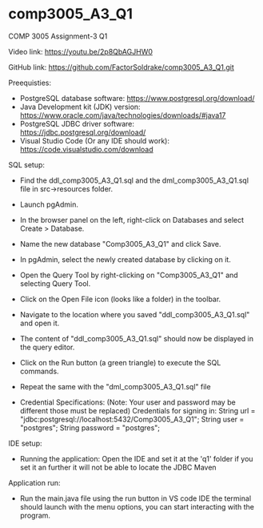 # comp3005_A3_Q1

COMP 3005 Assignment-3 Q1

Video link: https://youtu.be/2p8QbAGJHW0

GitHub link: https://github.com/FactorSoldrake/comp3005_A3_Q1.git

Preequisties:

- PostgreSQL database software: https://www.postgresql.org/download/
- Java Development kit (JDK) version: https://www.oracle.com/java/technologies/downloads/#java17
- PostgreSQL JDBC driver software: https://jdbc.postgresql.org/download/
- Visual Studio Code (Or any IDE should work): https://code.visualstudio.com/download

SQL setup:
- Find the ddl_comp3005_A3_Q1.sql and the dml_comp3005_A3_Q1.sql file in src->resources folder.
- Launch pgAdmin.
- In the browser panel on the left, right-click on Databases and select Create > Database.
- Name the new database "Comp3005_A3_Q1" and click Save.
- In pgAdmin, select the newly created database by clicking on it.
- Open the Query Tool by right-clicking on "Comp3005_A3_Q1" and selecting Query Tool.
- Click on the Open File icon (looks like a folder) in the toolbar.
- Navigate to the location where you saved "ddl_comp3005_A3_Q1.sql" and open it.
- The content of "ddl_comp3005_A3_Q1.sql" should now be displayed in the query editor.
- Click on the Run button (a green triangle) to execute the SQL commands.
- Repeat the same with the "dml_comp3005_A3_Q1.sql" file

- Credential Specifications: (Note: Your user and password may be 
				different those must be replaced)
  Credentials for signing in:
        String url = "jdbc:postgresql://localhost:5432/Comp3005_A3_Q1";
        String user = "postgres";
        String password = "postgres";

IDE setup:
- Running the application: Open the IDE and set it at the 'q1' folder
  if you set it an further it will not be able to locate the JDBC Maven

Application run:
- Run the main.java file using the run button in VS code IDE the terminal should launch
 with the menu options, you can start interacting with the program.




 
